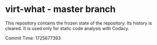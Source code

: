 # virt-what - master branch

This repository contains the frozen state of the repository.
Its history is cleared. It is used only for static code
analysis with Codacy.

Commit Time: 1725677393